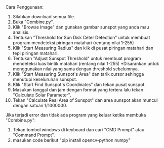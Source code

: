 Cara Penggunaan:
1. Silahkan download semua file.
2. Buka "Combine.py".
3. Klik "Browse Image" dan gunakan gambar sunspot yang anda mau analisis.
4. Tentukan "Threshold for Sun Disk Ceter Detection" untuk membuat program mendeteksi piringan matahari (rentang nilai 1-255)
5. Klik "Start Measuring Radius" dan klik di pusat piringan matahari dan tepi piringan matahari.
6. Tentukan "Adjust Sunspot Threshold" untuk membuat program mendeteksi luas bintik matahari (rentang nilai 1-255) *Disarankan untuk menggunakan nilai yang sama dengan threshold sebelumnya.
7. Klik "Start Measuring Sunspot's Area" dan tarik cursor sehingga menutupi keseluruhan sunspot.
8. Klik "Start Find Sunspot's Coordinates" dan tekan pusat sunspot.
9. Masukan tanggal dan jam dengan format yang tertera lalu tekan "Calculate Solar Parameter",
10. Tekan "Calculate Real Area of Sunspot" dan area sunspot akan muncul dengan satuan 1/1000000.


Jika terjadi error dan tidak ada program yang keluar ketika membuka "Combine.py":
1. Tekan tombol windows di keyboard dan cari "CMD Prompt" atau "Command Prompt".
2. masukan code berikut "pip install opencv-python numpy"
